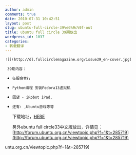 ```yaml
---
author: admin
comments: true
date: 2010-07-31 10:42:51
layout: post
slug: ubuntu-full-circle-39%e6%9c%9f-out
title: ubuntu full circle 39期放出
wordpress_id: 1037
categories:
- 转载翻译
---
```


	![](http://dl.fullcirclemagazine.org/issue39_en-cover.jpg)

	 39期内容：
	
  * 
		征服命令行
	
  * 
		Python编程 安装Fedora13虚拟机
	
  * 
		回望 - iRobot iPad.
	
  * 
		还有: ,Ubuntu游戏等等

	 下载地址，[HERE](http://fullcirclemagazine.org/issue-39/)

	 另外ubuntu full circle33中文版放出，详情见：[http://forum.ubuntu.org.cn/viewtopic.php?f=1&t=285719](http://forum.ubuntu.org.cn/viewtopic.php?f=1&t=285719)

untu.org.cn/viewtopic.php?f=1&t=285719)

